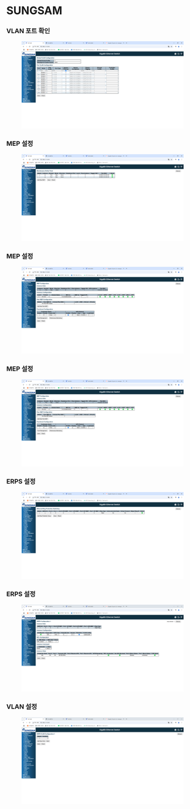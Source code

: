 # SUNGSAM

### VLAN 포트 확인

<figure><img src="../../.gitbook/assets/1.1 VLAN.png" alt=""><figcaption></figcaption></figure>



### MEP 설정

<figure><img src="../../.gitbook/assets/1.2 MEP.png" alt=""><figcaption></figcaption></figure>



### MEP 설정

<figure><img src="../../.gitbook/assets/1.3 MEP.png" alt=""><figcaption></figcaption></figure>



### MEP 설정

<figure><img src="../../.gitbook/assets/1.4 MEP.png" alt=""><figcaption></figcaption></figure>



### ERPS 설정

<figure><img src="../../.gitbook/assets/1.5 ERPS.png" alt=""><figcaption></figcaption></figure>



### ERPS 설정

<figure><img src="../../.gitbook/assets/1.6 ERPS.png" alt=""><figcaption></figcaption></figure>



### VLAN 설정

<figure><img src="../../.gitbook/assets/1.7 ERPS.png" alt=""><figcaption></figcaption></figure>





